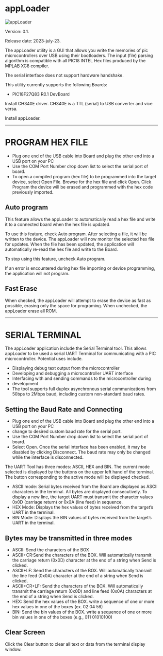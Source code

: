# appLoader

![appLoader](https://github.com/JCesarCM93/DoItPicBoot/assets/40074332/fbb16c3f-7b9c-41e9-ad50-bee30df70285)

Version: 0.1.

Release date: 2023-july-23.

The appLoader utility is a GUI that allows you write the memories of pic microcontrollers over USB using their bootloaders. The input (file) parsing algorithm is compatible with all PIC18 INTEL Hex files produced by the MPLAB XC8 compiler.

The serial interface does not support hardware handshake.

This utility currently supports the following Boards:

- PIC18F27Q83 R0.1 DevBoard

Install CH340E driver. CH340E is a TTL (serial) to USB converter and vice versa.

Install appLoader.

---------------------------------------------------------
# PROGRAM HEX FILE
- Plug one end of the USB cable into Board and plug the other end into a USB port on your PC
- Use the COM Port Number drop down list to select the serial port of board.
- To open a compiled program (hex file) to be programmed into the target device, select Open File. Browse for the hex file and click Open. Click Program the device will be erased and programmed with the hex code previously imported.
## Auto program
This feature allows the appLoader to automatically read a hex file and write it to a connected board when the hex file is updated.

To use this feature, check Auto program. After selecting a file, it will be written to the device. The appLoader will now monitor the selected hex file for updates. When the file has been updated, the application will automatically re-read the hex file and write to the Board.

To stop using this feature, uncheck Auto program.

If an error is encountered during hex file importing or device programming, the application will not program.

## Fast Erase
When checked, the appLoader will attempt to erase the device as fast as possible, erasing only the space for programing. When unchecked, the appLoader erase all ROM.

---------------------------------------------------------
# SERIAL TERMINAL
The appLoader application include the Serial Terminal tool. This allows appLoader to be used a serial UART Terminal for communicating with a PIC microcontroller. Potential uses include.

- Displaying debug text output from the microcontroller
- Developing and debugging a microcontroller UART interface
- Interfacing with and sending commands to the microcontroller during 
- development
- The tool supports full duplex asynchronous serial communications from 50bps to 2Mbps baud, including custom non-standard baud rates.

## Setting the Baud Rate and Connecting
- Plug one end of the USB cable into Board and plug the other end into a USB port on your PC
- change to desired custom baud rate for the serial port.
- Use the COM Port Number drop down list to select the serial port of board.
- Select Open. Once the serial interface has been enabled, it may be disabled by clicking Disconnect. The baud rate may only be changed while the interface is disconnected.

The UART Tool has three modes: ASCII, HEX and BIN.
The current mode selected is displayed by the buttons on the upper left hand of the terminal. The button corresponding to the active mode will be displayed checked.

- ASCII mode: Serial bytes received from the Board are displayed as ASCII characters in the terminal. All bytes are displayed consecutively. To display a new line, the target UART must transmit the character values 0x0D (carriage return) or 0x0A (line feed) in sequence.
- HEX Mode: Displays the hex values of bytes received from the target’s UART in the terminal.
- BIN Mode: Displays the BIN values of bytes received from the target’s UART in the terminal.

## Bytes may be transmitted in three modes
- ASCII: Send the characters of the BOX
- ASCII+CR:Send the characters of the BOX. Will automatically transmit the carriage return (0x0D) character at the end of a string when Send is clicked.
- ASCII+LF: Send the characters of the BOX. Will automatically transmit the line feed (0x0A) character at the end of a string when Send is clicked.
- ASCII+CR+LF: Send the characters of the BOX. Will automatically transmit the carriage return (0x0D) and line feed (0x0A) characters at the end of a string when Send is clicked.
- HEX: Send the hex values of the BOX. write a sequence of one or more hex values in one of the boxes (ex. 02 04 56)
- BIN: Send the bin values of the BOX. write a sequence of one or more bin values in one of the boxes (e.g., 011 01010100)
## Clear Screen
Click the Clear button to clear all text or data from the terminal display window.
